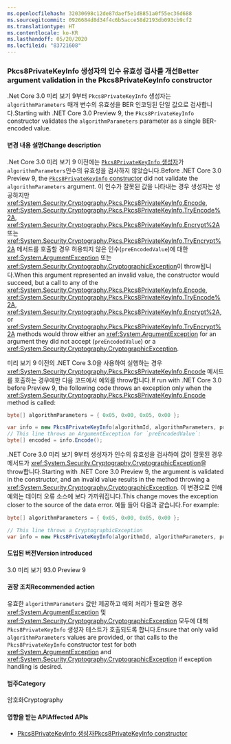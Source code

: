 ```yaml
---
ms.openlocfilehash: 32030698c12de87daef5e1d8851a0f55ec36d688
ms.sourcegitcommit: 0926684d8d34f4c6b5acce58d2193db093cb9cf2
ms.translationtype: HT
ms.contentlocale: ko-KR
ms.lasthandoff: 05/20/2020
ms.locfileid: "83721608"
---
```

### <a name="better-argument-validation-in-the-pkcs8privatekeyinfo-constructor"></a><span data-ttu-id="e9cb1-101">Pkcs8PrivateKeyInfo 생성자의 인수 유효성 검사를 개선</span><span class="sxs-lookup"><span data-stu-id="e9cb1-101">Better argument validation in the Pkcs8PrivateKeyInfo constructor</span></span>

<span data-ttu-id="e9cb1-102">.Net Core 3.0 미리 보기 9부터 `Pkcs8PrivateKeyInfo` 생성자는 `algorithmParameters` 매개 변수의 유효성을 BER 인코딩된 단일 값으로 검사합니다.</span><span class="sxs-lookup"><span data-stu-id="e9cb1-102">Starting with .NET Core 3.0 Preview 9, the `Pkcs8PrivateKeyInfo` constructor validates the `algorithmParameters` parameter as a single BER-encoded value.</span></span>

#### <a name="change-description"></a><span data-ttu-id="e9cb1-103">변경 내용 설명</span><span class="sxs-lookup"><span data-stu-id="e9cb1-103">Change description</span></span>

<span data-ttu-id="e9cb1-104">.Net Core 3.0 미리 보기 9 이전에는 [`Pkcs8PrivateKeyInfo` 생성자](xref:System.Security.Cryptography.Pkcs.Pkcs8PrivateKeyInfo.%23ctor(System.Security.Cryptography.Oid,System.Nullable%7BSystem.ReadOnlyMemory%7BSystem.Byte%7D%7D,System.ReadOnlyMemory%7BSystem.Byte%7D,System.Boolean))가 `algorithmParameters`인수의 유효성을 검사하지 않았습니다.</span><span class="sxs-lookup"><span data-stu-id="e9cb1-104">Before .NET Core 3.0 Preview 9, the [`Pkcs8PrivateKeyInfo` constructor](xref:System.Security.Cryptography.Pkcs.Pkcs8PrivateKeyInfo.%23ctor(System.Security.Cryptography.Oid,System.Nullable%7BSystem.ReadOnlyMemory%7BSystem.Byte%7D%7D,System.ReadOnlyMemory%7BSystem.Byte%7D,System.Boolean)) did not validate the `algorithmParameters` argument.</span></span>  <span data-ttu-id="e9cb1-105">이 인수가 잘못된 값을 나타내는 경우 생성자는 성공하지만 <xref:System.Security.Cryptography.Pkcs.Pkcs8PrivateKeyInfo.Encode>, <xref:System.Security.Cryptography.Pkcs.Pkcs8PrivateKeyInfo.TryEncode%2A>, <xref:System.Security.Cryptography.Pkcs.Pkcs8PrivateKeyInfo.Encrypt%2A> 또는 <xref:System.Security.Cryptography.Pkcs.Pkcs8PrivateKeyInfo.TryEncrypt%2A> 메서드를 호출할 경우 허용되지 않은 인수(`preEncodedValue`)에 대한 <xref:System.ArgumentException> 또는 <xref:System.Security.Cryptography.CryptographicException>이 throw됩니다.</span><span class="sxs-lookup"><span data-stu-id="e9cb1-105">When this argument represented an invalid value, the constructor would succeed, but a call to any of the <xref:System.Security.Cryptography.Pkcs.Pkcs8PrivateKeyInfo.Encode>, <xref:System.Security.Cryptography.Pkcs.Pkcs8PrivateKeyInfo.TryEncode%2A>, <xref:System.Security.Cryptography.Pkcs.Pkcs8PrivateKeyInfo.Encrypt%2A>, or <xref:System.Security.Cryptography.Pkcs.Pkcs8PrivateKeyInfo.TryEncrypt%2A> methods would throw either an <xref:System.ArgumentException> for an argument they did not accept (`preEncodedValue`) or a <xref:System.Security.Cryptography.CryptographicException>.</span></span>

<span data-ttu-id="e9cb1-106">미리 보기 9 이전의 .NET Core 3.0을 사용하여 실행하는 경우 <xref:System.Security.Cryptography.Pkcs.Pkcs8PrivateKeyInfo.Encode> 메서드를 호출하는 경우에만 다음 코드에서 예외를 throw합니다.</span><span class="sxs-lookup"><span data-stu-id="e9cb1-106">If run with .NET Core 3.0 before Preview 9, the following code throws an exception only when the <xref:System.Security.Cryptography.Pkcs.Pkcs8PrivateKeyInfo.Encode> method is called:</span></span>

```csharp
byte[] algorithmParameters = { 0x05, 0x00, 0x05, 0x00 };

var info = new Pkcs8PrivateKeyInfo(algorithmId, algorithmParameters, privateKey);
// This line throws an ArgumentException for `preEncodedValue`:
byte[] encoded = info.Encode();
```

<span data-ttu-id="e9cb1-107">.NET Core 3.0 미리 보기 9부터 생성자가 인수의 유효성을 검사하여 값이 잘못된 경우 메서드가 <xref:System.Security.Cryptography.CryptographicException>을 throw합니다.</span><span class="sxs-lookup"><span data-stu-id="e9cb1-107">Starting with .NET Core 3.0 Preview 9, the argument is validated in the constructor, and an invalid value results in the method throwing a <xref:System.Security.Cryptography.CryptographicException>.</span></span> <span data-ttu-id="e9cb1-108">이 변경으로 인해 예외는 데이터 오류 소스에 보다 가까워집니다.</span><span class="sxs-lookup"><span data-stu-id="e9cb1-108">This change moves the exception closer to the source of the data error.</span></span> <span data-ttu-id="e9cb1-109">예들 들어 다음과 같습니다.</span><span class="sxs-lookup"><span data-stu-id="e9cb1-109">For example:</span></span>

```csharp
byte[] algorithmParameters = { 0x05, 0x00, 0x05, 0x00 };

// This line throws a CryptographicException
var info = new Pkcs8PrivateKeyInfo(algorithmId, algorithmParameters, privateKey);
```

#### <a name="version-introduced"></a><span data-ttu-id="e9cb1-110">도입된 버전</span><span class="sxs-lookup"><span data-stu-id="e9cb1-110">Version introduced</span></span>

<span data-ttu-id="e9cb1-111">3.0 미리 보기 9</span><span class="sxs-lookup"><span data-stu-id="e9cb1-111">3.0 Preview 9</span></span>

#### <a name="recommended-action"></a><span data-ttu-id="e9cb1-112">권장 조치</span><span class="sxs-lookup"><span data-stu-id="e9cb1-112">Recommended action</span></span>

<span data-ttu-id="e9cb1-113">유효한 `algorithmParameters` 값만 제공하고 예외 처리가 필요한 경우 <xref:System.ArgumentException> 및 <xref:System.Security.Cryptography.CryptographicException> 모두에 대해 `Pkcs8PrivateKeyInfo` 생성자 테스트가 호출되도록 합니다.</span><span class="sxs-lookup"><span data-stu-id="e9cb1-113">Ensure that only valid `algorithmParameters` values are provided, or that calls to the `Pkcs8PrivateKeyInfo` constructor test for both <xref:System.ArgumentException> and <xref:System.Security.Cryptography.CryptographicException> if exception handling is desired.</span></span>

#### <a name="category"></a><span data-ttu-id="e9cb1-114">범주</span><span class="sxs-lookup"><span data-stu-id="e9cb1-114">Category</span></span>

<span data-ttu-id="e9cb1-115">암호화</span><span class="sxs-lookup"><span data-stu-id="e9cb1-115">Cryptography</span></span>

#### <a name="affected-apis"></a><span data-ttu-id="e9cb1-116">영향을 받는 API</span><span class="sxs-lookup"><span data-stu-id="e9cb1-116">Affected APIs</span></span>

- <span data-ttu-id="e9cb1-117">[Pkcs8PrivateKeyInfo 생성자](xref:System.Security.Cryptography.Pkcs.Pkcs8PrivateKeyInfo.%23ctor(System.Security.Cryptography.Oid,System.Nullable%7BSystem.ReadOnlyMemory%7BSystem.Byte%7D%7D,System.ReadOnlyMemory%7BSystem.Byte%7D,System.Boolean))</span><span class="sxs-lookup"><span data-stu-id="e9cb1-117">[Pkcs8PrivateKeyInfo constructor](xref:System.Security.Cryptography.Pkcs.Pkcs8PrivateKeyInfo.%23ctor(System.Security.Cryptography.Oid,System.Nullable%7BSystem.ReadOnlyMemory%7BSystem.Byte%7D%7D,System.ReadOnlyMemory%7BSystem.Byte%7D,System.Boolean))</span></span>

<!--

#### Affected APIs

- `M:System.Security.Cryptography.Pkcs.Pkcs8PrivateKeyInfo.#ctor(System.Security.Cryptography.Oid,System.Nullable{System.ReadOnlyMemory{System.Byte}},System.ReadOnlyMemory{System.Byte},System.Boolean)`

-->
